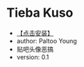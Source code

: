 # Tieba Kuso #

* [【点击安装】](https://github.com/FirefoxBar/userscript/raw/master/Tieba_Kuso/Tieba_Kuso.user.js)
* author: Paltoo Young
* 贴吧头像恶搞
* version: 0.1
